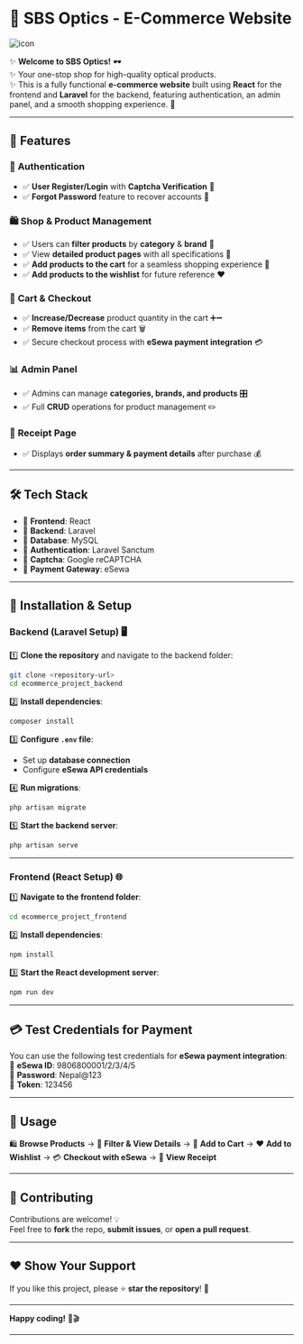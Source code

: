 
# 📢 **SBS Optics - E-Commerce Website**

![icon](https://github.com/user-attachments/assets/5a0d076a-465e-49d0-8894-0ebe59cded1f)

✨ **Welcome to SBS Optics!** 🕶️  
✨ Your one-stop shop for high-quality optical products.  
✨ This is a fully functional **e-commerce website** built using **React** for the frontend and **Laravel** for the backend, featuring authentication, an admin panel, and a smooth shopping experience. 🚀

---

## 🌟 **Features**  

### 🔐 **Authentication**  
- ✅ **User Register/Login** with **Captcha Verification** 🔑  
- ✅ **Forgot Password** feature to recover accounts 🔄  

### 🛍️ **Shop & Product Management**  
- ✅ Users can **filter products** by **category** & **brand** 🔎  
- ✅ View **detailed product pages** with all specifications 📝  
- ✅ **Add products to the cart** for a seamless shopping experience 🛒  
- ✅ **Add products to the wishlist** for future reference ❤️  

### 🛒 **Cart & Checkout**  
- ✅ **Increase/Decrease** product quantity in the cart ➕➖  
- ✅ **Remove items** from the cart 🗑️  
- ✅ Secure checkout process with **eSewa payment integration** 💳  

### 📊 **Admin Panel**  
- ✅ Admins can manage **categories, brands, and products** 🎛️  
- ✅ Full **CRUD** operations for product management ✏️  

### 📜 **Receipt Page**  
- ✅ Displays **order summary & payment details** after purchase 💰  

---

## 🛠️ **Tech Stack**  
- 🔹 **Frontend**: React  
- 🔹 **Backend**: Laravel  
- 🔹 **Database**: MySQL  
- 🔹 **Authentication**: Laravel Sanctum  
- 🔹 **Captcha**: Google reCAPTCHA  
- 🔹 **Payment Gateway**: eSewa  

---

## 🔧 **Installation & Setup**  

### **Backend (Laravel Setup) 🖥️**  
1️⃣ **Clone the repository** and navigate to the backend folder:  
   ```bash
   git clone <repository-url>
   cd ecommerce_project_backend
   ```

2️⃣ **Install dependencies**:  
   ```bash
   composer install
   ```

3️⃣ **Configure `.env` file**:  
   - Set up **database connection**  
   - Configure **eSewa API credentials**

4️⃣ **Run migrations**:  
   ```bash
   php artisan migrate
   ```

5️⃣ **Start the backend server**:  
   ```bash
   php artisan serve
   ```

---

### **Frontend (React Setup) 🌐**  
1️⃣ **Navigate to the frontend folder**:  
   ```bash
   cd ecommerce_project_frontend
   ```

2️⃣ **Install dependencies**:  
   ```bash
   npm install
   ```

3️⃣ **Start the React development server**:  
   ```bash
   npm run dev
   ```

---

## 💳 **Test Credentials for Payment**  
You can use the following test credentials for **eSewa payment integration**:  
🔑 **eSewa ID**: 9806800001/2/3/4/5  
🔐 **Password**: Nepal@123  
🔑 **Token**: 123456  

---

## 🚀 **Usage**  
🛍️ **Browse Products** → 🔎 **Filter & View Details** → 🛒 **Add to Cart** → ❤️ **Add to Wishlist** → 💳 **Checkout with eSewa** → 📜 **View Receipt**  

---

## 🤝 **Contributing**  
Contributions are welcome! 💡  
Feel free to **fork** the repo, **submit issues**, or **open a pull request**.  

---

## ❤️ **Show Your Support**  
If you like this project, please ⭐ **star the repository**! 🌟  

---

**Happy coding!** 🚀🎬  

---
